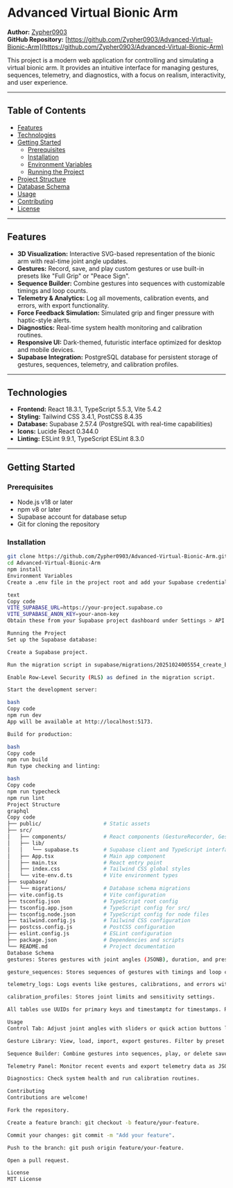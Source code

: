 # Advanced Virtual Bionic Arm

**Author:** [Zypher0903](https://github.com/Zypher0903)  
**GitHub Repository:** [https://github.com/Zypher0903/Advanced-Virtual-Bionic-Arm](https://github.com/Zypher0903/Advanced-Virtual-Bionic-Arm)

This project is a modern web application for controlling and simulating a virtual bionic arm. It provides an intuitive interface for managing gestures, sequences, telemetry, and diagnostics, with a focus on realism, interactivity, and user experience.

---

## Table of Contents

- [Features](#features)  
- [Technologies](#technologies)  
- [Getting Started](#getting-started)  
  - [Prerequisites](#prerequisites)  
  - [Installation](#installation)  
  - [Environment Variables](#environment-variables)  
  - [Running the Project](#running-the-project)  
- [Project Structure](#project-structure)  
- [Database Schema](#database-schema)  
- [Usage](#usage)  
- [Contributing](#contributing)  
- [License](#license)  

---

## Features

- **3D Visualization:** Interactive SVG-based representation of the bionic arm with real-time joint angle updates.  
- **Gestures:** Record, save, and play custom gestures or use built-in presets like "Full Grip" or "Peace Sign".  
- **Sequence Builder:** Combine gestures into sequences with customizable timings and loop counts.  
- **Telemetry & Analytics:** Log all movements, calibration events, and errors, with export functionality.  
- **Force Feedback Simulation:** Simulated grip and finger pressure with haptic-style alerts.  
- **Diagnostics:** Real-time system health monitoring and calibration routines.  
- **Responsive UI:** Dark-themed, futuristic interface optimized for desktop and mobile devices.  
- **Supabase Integration:** PostgreSQL database for persistent storage of gestures, sequences, telemetry, and calibration profiles.

---

## Technologies

- **Frontend:** React 18.3.1, TypeScript 5.5.3, Vite 5.4.2  
- **Styling:** Tailwind CSS 3.4.1, PostCSS 8.4.35  
- **Database:** Supabase 2.57.4 (PostgreSQL with real-time capabilities)  
- **Icons:** Lucide React 0.344.0  
- **Linting:** ESLint 9.9.1, TypeScript ESLint 8.3.0  

---

## Getting Started

### Prerequisites

- Node.js v18 or later  
- npm v8 or later  
- Supabase account for database setup  
- Git for cloning the repository  

### Installation

```bash
git clone https://github.com/Zypher0903/Advanced-Virtual-Bionic-Arm.git
cd Advanced-Virtual-Bionic-Arm
npm install
Environment Variables
Create a .env file in the project root and add your Supabase credentials:

text
Copy code
VITE_SUPABASE_URL=https://your-project.supabase.co
VITE_SUPABASE_ANON_KEY=your-anon-key
Obtain these from your Supabase project dashboard under Settings > API.

Running the Project
Set up the Supabase database:

Create a Supabase project.

Run the migration script in supabase/migrations/20251024005554_create_bionic_arm_tables.sql.

Enable Row-Level Security (RLS) as defined in the migration script.

Start the development server:

bash
Copy code
npm run dev
App will be available at http://localhost:5173.

Build for production:

bash
Copy code
npm run build
Run type checking and linting:

bash
Copy code
npm run typecheck
npm run lint
Project Structure
graphql
Copy code
├── public/                    # Static assets
├── src/
│   ├── components/            # React components (GestureRecorder, GestureLibrary, etc.)
│   ├── lib/
│   │   └── supabase.ts        # Supabase client and TypeScript interfaces
│   ├── App.tsx                # Main app component
│   ├── main.tsx               # React entry point
│   ├── index.css              # Tailwind CSS global styles
│   └── vite-env.d.ts          # Vite environment types
├── supabase/
│   └── migrations/            # Database schema migrations
├── vite.config.ts             # Vite configuration
├── tsconfig.json              # TypeScript root config
├── tsconfig.app.json          # TypeScript config for src/
├── tsconfig.node.json         # TypeScript config for node files
├── tailwind.config.js         # Tailwind CSS configuration
├── postcss.config.js          # PostCSS configuration
├── eslint.config.js           # ESLint configuration
├── package.json               # Dependencies and scripts
└── README.md                  # Project documentation
Database Schema
gestures: Stores gestures with joint angles (JSONB), duration, and preset status.

gesture_sequences: Stores sequences of gestures with timings and loop counts.

telemetry_logs: Logs events like gestures, calibrations, and errors with joint and force data.

calibration_profiles: Stores joint limits and sensitivity settings.

All tables use UUIDs for primary keys and timestamptz for timestamps. RLS is enabled with permissive policies for demo purposes (restrict policies for production).

Usage
Control Tab: Adjust joint angles with sliders or quick action buttons like "Grip" and "Point". Visualize movements in real-time.

Gesture Library: View, load, import, export gestures. Filter by preset or custom gestures.

Sequence Builder: Combine gestures into sequences, play, or delete saved sequences.

Telemetry Panel: Monitor recent events and export telemetry data as JSON.

Diagnostics: Check system health and run calibration routines.

Contributing
Contributions are welcome!

Fork the repository.

Create a feature branch: git checkout -b feature/your-feature.

Commit your changes: git commit -m "Add your feature".

Push to the branch: git push origin feature/your-feature.

Open a pull request.

License
MIT License
